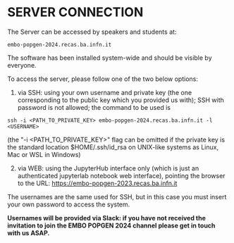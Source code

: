 # SERVER CONNECTION

The Server can be accessed by speakers and students at: 

```
embo-popgen-2024.recas.ba.infn.it 
```
The software has been installed system-wide and should be visible by everyone.

To access the server, please follow one of the two below options:

1. via SSH: 
using your own username and private key (the one corresponding to the public key which you provided us with); SSH with password is not allowed; the command to be used is

```
ssh -i <PATH_TO_PRIVATE_KEY> embo-popgen-2024.recas.ba.infn.it -l <USERNAME>
```

(the "-i <PATH_TO_PRIVATE_KEY>" flag can be omitted if the private key
is the standard location $HOME/.ssh/id_rsa on UNIX-like systems as
Linux, Mac or WSL in Windows)

2. via WEB:
using the JupyterHub interface only (which is just an authenticated jupyterlab notebook web interface), pointing the browser to the URL: https://embo-popgen-2023.recas.ba.infn.it

The usernames are the same used for SSH, but in this case you must insert your own password to access the system.

**Usernames will be provided via Slack: if you have not received the invitation to join the EMBO POPGEN 2024 channel please get in touch with us ASAP.**
